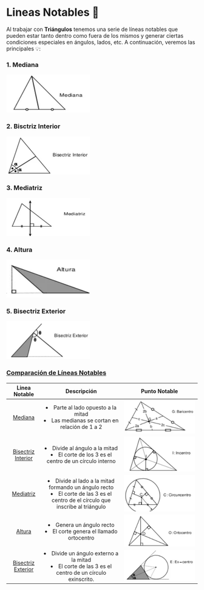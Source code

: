 # Lineas Notables :triangular_ruler:

Al trabajar con **Triángulos** tenemos una serie de líneas notables que pueden estar tanto dentro como fuera de los mismos y generar ciertas condiciones especiales en ángulos, lados, etc. A continuación, veremos las principales :bulb::

<h3 id = 1> 1. Mediana  </h3>  

<img src = ../Images/Proyect_Lineas/mediana.png height = 100 width = 220>  

<h3 id = 2> 2. Bisctriz Interior</h3>  

<img src = ../Images/Proyect_Lineas/bisectrizI.png height = 100 width = 220>

<h3 id = 3> 3. Mediatriz</h3>  

<img src = ../Images/Proyect_Lineas/mediatriz.png height = 100 width = 220>  

<h3 id = 4> 4. Altura</h3>  

<img src = ../Images/Proyect_Lineas/altura.png height = 100 width = 220>  

<h3 id = 5> 5. Bisectriz Exterior</h3>  

<img src = ../Images/Proyect_Lineas/bisectrizE.png height = 100 width = 220>  

### <ins>Comparación de Líneas Notables</ins>

|Linea Notable|Descripción|Punto Notable|
|:---:|:--:|:--:|
|<a href = #1> Mediana </a>|<li>Parte al lado opuesto a la mitad <li>Las medianas se cortan en relación de 1 a 2|![alt text](../Images/Proyect_Lineas/baricentro.png)|
|<a href = #2> Bisectriz Interior </a>|<li> Divide al ángulo a la mitad <li>El corte de los 3 es el centro de un círculo interno|![alt text](../Images/Proyect_Lineas/incentro.png)|
|<a href = #3> Mediatriz </a>|<li> Divide al lado a la mitad formando un ángulo recto <li> El corte de las 3 es el centro de el círculo que inscribe al triángulo|![alt text](../Images/Proyect_Lineas/circuncentro.png)|
|<a href = #4> Altura </a>|<li> Genera un ángulo recto <li> El corte genera el llamado ortocentro|![alt text](../Images/Proyect_Lineas/ortocentro.png)|
|<a href = #5> Bisectriz Exterior </a>|<li> Divide un ángulo externo a la mitad <li> El corte de las 3 es el centro de un círculo exinscrito.|![alt text](../Images/Proyect_Lineas/excentro.png)|
